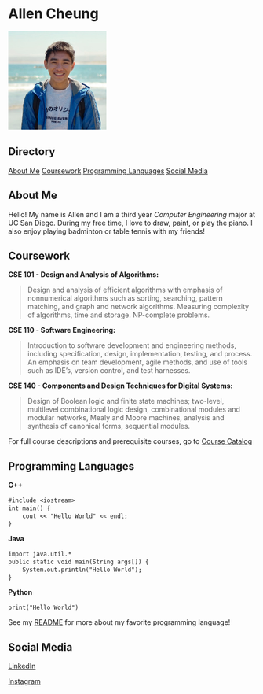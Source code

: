 # Allen Cheung

<img src="ProfilePic.jpg" alt="ProfilePic" width="200"/>

## Directory

[About Me](https://github.com/akcheu/CSE110GitHubPages/blob/main/index.md#about-me)
[Coursework](https://github.com/akcheu/CSE110GitHubPages/blob/main/index.md#coursework)
[Programming Languages](https://github.com/akcheu/CSE110GitHubPages/blob/main/index.md#programming-languages)
[Social Media](https://github.com/akcheu/CSE110GitHubPages/blob/main/index.md#social-media)

## About Me

Hello! My name is Allen and I am a third year *Computer Engineering* major at UC San Diego. During my free time, I love to draw, paint, or play the piano. I also enjoy playing badminton or table tennis with my friends!

## Coursework

**CSE 101 - Design and Analysis of Algorithms:**
> Design and analysis of efficient algorithms with emphasis of nonnumerical algorithms such as sorting, searching, pattern matching, and graph and network algorithms. Measuring complexity of algorithms, time and storage. NP-complete problems.

**CSE 110 - Software Engineering:**
> Introduction to software development and engineering methods, including specification, design, implementation, testing, and process. An emphasis on team development, agile methods, and use of tools such as IDE’s, version control, and test harnesses.

**CSE 140 - Components and Design Techniques for Digital Systems:**
> Design of Boolean logic and finite state machines; two-level, multilevel combinational logic design, combinational modules and modular networks, Mealy and Moore machines, analysis and synthesis of canonical forms, sequential modules. 

For full course descriptions and prerequisite courses, go to [Course Catalog](https://catalog.ucsd.edu/courses/CSE.html)

## Programming Languages

**C++**

```
#include <iostream>
int main() {
    cout << "Hello World" << endl;
}
```

**Java**

```
import java.util.*
public static void main(String args[]) {
    System.out.println("Hello World");
}
```


**Python**

```
print("Hello World")
```

See my [README](/README.md) for more about my favorite programming language!

## Social Media

[LinkedIn](https://www.linkedin.com/in/akcheung/)

[Instagram](https://www.instagram.com/allen.cheungz/)

